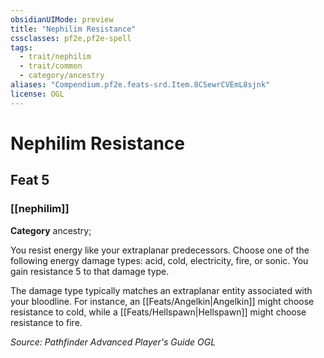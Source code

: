 ```yaml
---
obsidianUIMode: preview
title: "Nephilim Resistance"
cssclasses: pf2e,pf2e-spell
tags:
  - trait/nephilim
  - trait/common
  - category/ancestry
aliases: "Compendium.pf2e.feats-srd.Item.8CSewrCVEmL8sjnk"
license: OGL
---
```

# Nephilim Resistance
## Feat 5
### [[nephilim]]

**Category** ancestry; 




You resist energy like your extraplanar predecessors. Choose one of the following energy damage types: acid, cold, electricity, fire, or sonic. You gain resistance 5 to that damage type.

The damage type typically matches an extraplanar entity associated with your bloodline. For instance, an [[Feats/Angelkin|Angelkin]] might choose resistance to cold, while a [[Feats/Hellspawn|Hellspawn]] might choose resistance to fire.

*Source: Pathfinder Advanced Player's Guide*
*OGL*
